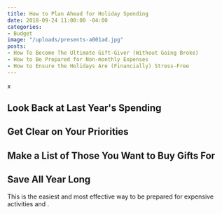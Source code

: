 ```yaml
---
title: How to Plan Ahead for Holiday Spending
date: 2018-09-24 11:00:00 -04:00
categories:
- Budget
image: "/uploads/presents-a001ad.jpg"
posts:
- How To Become The Ultimate Gift-Giver (Without Going Broke)
- How to Be Prepared for Non-monthly Expenses
- How to Ensure the Holidays Are (Financially) Stress-Free
---
```


x

## Look Back at Last Year's Spending

## Get Clear on Your Priorities

## Make a List of Those You Want to Buy Gifts For

## Save All Year Long

This is the easiest and most effective way to be prepared for expensive activities and .